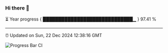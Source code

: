 ### Hi there 👋

⏳ Year progress { █████████████████████████████▁ } 97.41 %

---

⏰ Updated on Sun, 22 Dec 2024 12:38:16 GMT

![Progress Bar CI](https://github.com/ZhaoGui/ZhaoGui/workflows/Progress%20Bar%20CI/badge.svg)
